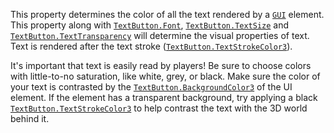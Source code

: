 This property determines the color of all the text rendered by a
[`GUI`](https://create.roblox.com/docs/reference/engine/classes/TextButton) element. This property along with
[`TextButton.Font`](https://create.roblox.com/docs/reference/engine/classes/TextButton#Font), [`TextButton.TextSize`](https://create.roblox.com/docs/reference/engine/classes/TextButton#TextSize) and
[`TextButton.TextTransparency`](https://create.roblox.com/docs/reference/engine/classes/TextButton#TextTransparency) will determine the visual properties
of text. Text is rendered after the text stroke
([`TextButton.TextStrokeColor3`](https://create.roblox.com/docs/reference/engine/classes/TextButton#TextStrokeColor3)).

It's important that text is easily read by players! Be sure to choose
colors with little-to-no saturation, like white, grey, or black. Make sure
the color of your text is contrasted by the
[`TextButton.BackgroundColor3`](https://create.roblox.com/docs/reference/engine/classes/TextButton#BackgroundColor3) of the UI element. If the element has
a transparent background, try applying a black
[`TextButton.TextStrokeColor3`](https://create.roblox.com/docs/reference/engine/classes/TextButton#TextStrokeColor3) to help contrast the text with the 3D
world behind it.